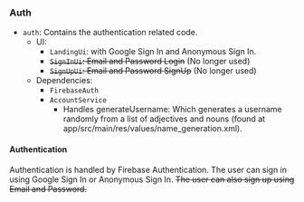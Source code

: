 <!--
SPDX-FileCopyrightText: 2023 Dheshan Mohandass (L4TTiCe) <dheshan@mohandass.com>
SPDX-License-Identifier: MIT
-->

### Auth

- `auth`: Contains the authentication related code.
    - UI:
        - `LandingUi`: with Google Sign In and Anonymous Sign In.
        - ~~`SignInUi`: Email and Password Login~~ (No longer used)
        - ~~`SignUpUi`: Email and Password SignUp~~ (No longer used)
    - Dependencies:
        - `FirebaseAuth`
        - `AccountService`
            - Handles generateUsername: Which generates a username randomly from a list of
              adjectives and nouns (found at app/src/main/res/values/name_generation.xml).

#### Authentication

Authentication is handled by Firebase Authentication. The user can sign in using Google Sign In or
Anonymous Sign In. ~~The user can also sign up using Email and Password.~~
